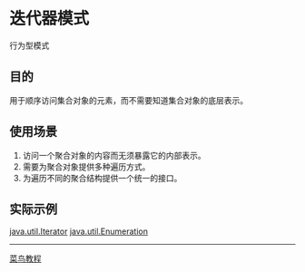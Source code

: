 # 迭代器模式

行为型模式

## 目的

用于顺序访问集合对象的元素，而不需要知道集合对象的底层表示。

## 使用场景

1. 访问一个聚合对象的内容而无须暴露它的内部表示。
2. 需要为聚合对象提供多种遍历方式。 
3. 为遍历不同的聚合结构提供一个统一的接口。

## 实际示例

[java.util.Iterator](https://docs.oracle.com/javase/8/docs/api/java/util/Iterator.html)
[java.util.Enumeration](https://docs.oracle.com/javase/8/docs/api/java/util/Enumeration.html)

---

[菜鸟教程](http://www.runoob.com/design-pattern/iterator-pattern.html)